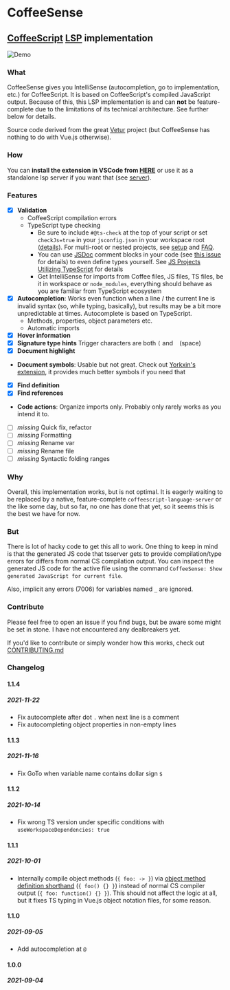 # CoffeeSense
## [CoffeeScript](https://coffeescript.org) [LSP](https://github.com/microsoft/language-server-protocol) implementation

![Demo](https://github.com/phil294/coffeesense/blob/master/images/demo.gif?raw=true)

### What

CoffeeSense gives you IntelliSense (autocompletion, go to implementation, etc.) for CoffeeScript. It is based on CoffeeScript's compiled JavaScript output. Because of this, this LSP implementation is and can **not** be feature-complete due to the limitations of its technical architecture. See further below for details.

Source code derived from the great [Vetur](https://github.com/vuejs/vetur) project (but CoffeeSense has nothing to do with Vue.js otherwise).

### How

You can **install the extension in VSCode from [HERE](https://marketplace.visualstudio.com/items?itemName=phil294.coffeesense)** or use it as a standalone lsp server if you want that (see [server](server/README.md)).

### Features

- [x] **Validation**
  - CoffeeScript compilation errors
  - TypeScript type checking
    - Be sure to include `#@ts-check` at the top of your script or set `checkJs=true` in your `jsconfig.json` in your workspace root ([details](https://code.visualstudio.com/docs/nodejs/working-with-javascript)). For multi-root or nested projects, see [setup](docs/guide/setup.md) and [FAQ](docs/guide/FAQ.md).
    - You can use [JSDoc](https://www.typescriptlang.org/docs/handbook/jsdoc-supported-types.html) comment blocks in your code (see [this issue](https://github.com/phil294/coffeesense/issues/1) for details) to even define types yourself. See [JS Projects Utilizing TypeScript](https://www.typescriptlang.org/docs/handbook/intro-to-js-ts.html) for details
    - Get IntelliSense for imports from Coffee files, JS files, TS files, be it in workspace or `node_modules`, everything should behave as you are familiar from TypeScript ecosystem
- [x] **Autocompletion**: Works even function when a line / the current line is invalid syntax (so, while typing, basically), but results may be a bit more unpredictable at times. Autocomplete is based on TypeScript.
  - Methods, properties, object parameters etc.
  - Automatic imports
- [x] **Hover information**
- [x] **Signature type hints** Trigger characters are both `(` and ` `  (space)
- [x] **Document highlight**
- **Document symbols**: Usable but not great. Check out [Yorkxin's extension](https://github.com/yorkxin/vscode-coffeescript-support), it provides much better symbols if you need that
- [x] **Find definition**
- [x] **Find references**
- **Code actions**: Organize imports only. Probably only rarely works as you intend it to.
- [ ] *missing* Quick fix, refactor
- [ ] *missing* Formatting
- [ ] *missing* Rename var
- [ ] *missing* Rename file
- [ ] *missing* Syntactic folding ranges

### Why

Overall, this implementation works, but is not optimal. It is eagerly waiting to be replaced by a native, feature-complete `coffeescript-language-server` or the like some day, but so far, no one has done that yet, so it seems this is the best we have for now.

### But

There is lot of hacky code to get this all to work. One thing to keep in mind is that the generated JS code that tsserver gets to provide compilation/type errors for differs from normal CS compilation output. You can inspect the generated JS code for the active file using the command `CoffeeSense: Show generated JavaScript for current file`.

Also, implicit any errors (7006) for variables named `_` are ignored.

### Contribute

Please feel free to open an issue if you find bugs, but be aware some might be set in stone. I have not encountered any dealbreakers yet.

If you'd like to contribute or simply wonder how this works, check out [CONTRIBUTING.md](CONTRIBUTING.md)

### Changelog

#### 1.1.4
##### 2021-11-22
- Fix autocomplete after dot `.` when next line is a comment
- Fix autocompleting object properties in non-empty lines

#### 1.1.3
##### 2021-11-16
- Fix GoTo when variable name contains dollar sign `$`

#### 1.1.2
##### 2021-10-14
- Fix wrong TS version under specific conditions with `useWorkspaceDependencies: true`

#### 1.1.1
##### 2021-10-01
- Internally compile object methods (`{ foo: -> }`) via [object method definition shorthand](https://developer.mozilla.org/en-US/docs/Web/JavaScript/Reference/Functions/Method_definitions) (`{ foo() {} }`) instead of normal CS compiler output (`{ foo: function() {} }`). This should not affect the logic at all, but it fixes TS typing in Vue.js object notation files, for some reason.

#### 1.1.0
##### 2021-09-05
- Add autocompletion at `@`

#### 1.0.0
##### 2021-09-04
